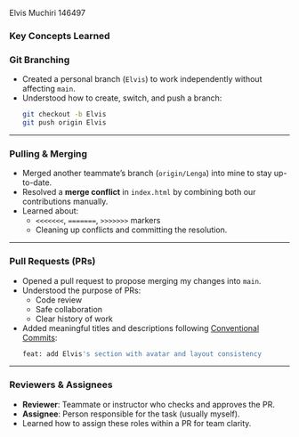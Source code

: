 Elvis Muchiri 146497 

### Key Concepts Learned

###  Git Branching
- Created a personal branch (`Elvis`) to work independently without affecting `main`.
- Understood how to create, switch, and push a branch:
  ```bash
  git checkout -b Elvis
  git push origin Elvis
  ```

---

###  Pulling & Merging
- Merged another teammate’s branch (`origin/Lenga`) into mine to stay up-to-date.
- Resolved a **merge conflict** in `index.html` by combining both our contributions manually.
- Learned about:
  - `<<<<<<<`, `=======`, `>>>>>>>` markers
  - Cleaning up conflicts and committing the resolution.

---

###  Pull Requests (PRs)
- Opened a pull request to propose merging my changes into `main`.
- Understood the purpose of PRs:
  - Code review
  - Safe collaboration
  - Clear history of work
- Added meaningful titles and descriptions following [Conventional Commits](https://gist.github.com/qoomon/5dfcdf8eec66a051ecd85625518cfd13):
  ```bash
  feat: add Elvis's section with avatar and layout consistency
  ```

---

### Reviewers & Assignees
- **Reviewer**: Teammate or instructor who checks and approves the PR.
- **Assignee**: Person responsible for the task (usually myself).
- Learned how to assign these roles within a PR for team clarity.
